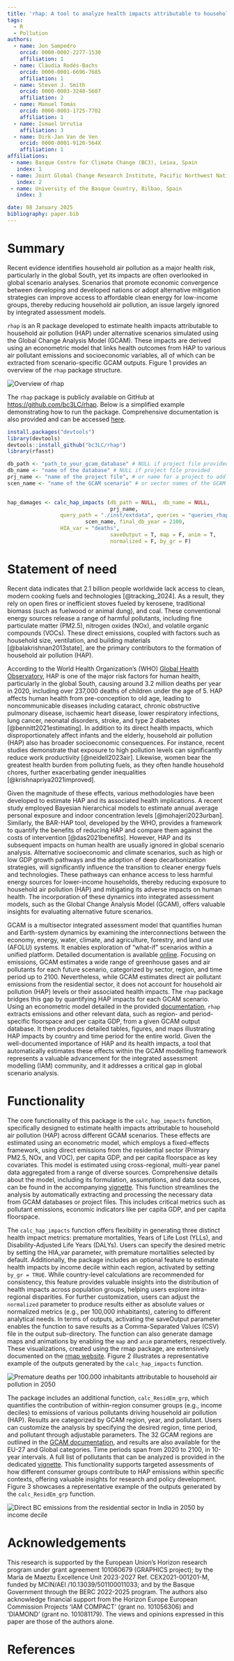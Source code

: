 ```yaml
---
title: 'rhap: A tool to analyze health impacts attributable to household air pollution'
tags:
  - R
  - Pollution
authors:
  - name: Jon Sampedro
    orcid: 0000-0002-2277-1530
    affiliation: 1
  - name: Clàudia Rodés-Bachs
    orcid: 0000-0001-6696-7685
    affiliation: 1
  - name: Steven J. Smith
    orcid: 0000-0003-3248-5607
    affiliation: 2
  - name: Manuel Tomás
    orcid: 0000-0003-1725-7702
    affiliation: 1
  - name: Ismael Urrutia
    affiliation: 3
  - name: Dirk-Jan Van de Ven
    orcid: 0000-0001-9120-564X
    affiliation: 1
affiliations:
 - name: Basque Centre for Climate Change (BC3), Leioa, Spain
   index: 1
 - name: Joint Global Change Research Institute, Pacific Northwest National Laboratory, College Park, MD, USA
   index: 2
 - name: University of the Basque Country, Bilbao, Spain
   index: 3

date: 08 January 2025
bibliography: paper.bib
---
```

# Summary
Recent evidence identifies household air pollution as a major health risk, particularly in the global South, yet its impacts are often overlooked in global scenario analyses.
Scenarios that promote economic convergence between developing and developed nations or adopt alternative mitigation strategies can improve access to affordable clean energy for low-income groups, 
thereby reducing household air pollution, an issue largely ignored by integrated assessment models.

`rhap` is an R package developed to estimate health impacts attributable to household air pollution (HAP) under alternative scenarios simulated using the Global Change Analysis Model (GCAM). 
These impacts are derived using an econometric model that links health outcomes from HAP to various air pollutant emissions and socioeconomic variables, all of which can be extracted from scenario-specific GCAM outputs. 
Figure 1 provides an overview of the `rhap` package structure.

![Overview of `rhap`](figure_rhap.png)

The `rhap` package is publicly available on GitHub at https://github.com/bc3LC/rhap. Below is a simplified example demonstrating how to run the package. 
Comprehensive documentation is also provided and can be accessed [here](https://bc3lc.github.io/rhap/index.html).

```r
install.packages("devtools")
library(devtools)
devtools::install_github("bc3LC/rhap")
library(rfasst)

db_path <- "path_to_your_gcam_database" # NULL if project file provided
db_name <- "name of the database" # NULL if project file provided
prj_name <- "name of the project file", # or name for a project to add extracted results to
scen_name <- "name of the GCAM scenario" # or vector names of the GCAM scenarios to be processed

 
hap_damages <- calc_hap_impacts (db_path = NULL,  db_name = NULL, 
                                 prj_name,
				 query_path = "./inst/extdata", queries = "queries_rhap.xml",
               			 scen_name, final_db_year = 2100,
				 HIA_var = "deaths",
                                 saveOutput = T, map = F, anim = T,
                                 normalized = F, by_gr = F) 


```


# Statement of need

Recent data indicates that 2.1 billion people worldwide lack access to clean, modern cooking fuels and technologies [@tracking_2024]. 
As a result, they rely on open fires or inefficient stoves fueled by kerosene, traditional biomass (such as fuelwood or animal dung), and coal. 
These conventional energy sources release a range of harmful pollutants, including fine particulate matter (PM2.5), nitrogen oxides (NOx), and volatile organic compounds (VOCs). 
These direct emissions, coupled with factors such as household size, ventilation, and building materials [@balakrishnan2013state], are the primary contributors to the formation of household air pollution (HAP).

According to the World Health Organization’s (WHO) [Global Health Observatory]( https://www.who.int/data/gho/data/indicators/indicator-details/GHO/household-air-pollution-attributable-deaths), 
HAP is one of the major risk factors for human health, particularly in the global South, causing around 3.2 million deaths per year in 2020, including over 237,000 deaths of children under the age of 5. 
HAP affects human health from pre-conception to old age, leading to noncommunicable diseases including cataract, chronic obstructive pulmonary disease, ischaemic heart disease, lower respiratory infections, lung cancer, neonatal disorders, stroke, and type 2 diabetes [@bennitt2021estimating]. 
In addition to its direct health impacts, which disproportionately affect infants and the elderly, household air pollution (HAP) also has broader socioeconomic consequences.
For instance, recent studies demonstrate that exposure to high pollution levels can significantly reduce work productivity [@neidell2023air]. 
Likewise, women bear the greatest health burden from polluting fuels, as they often handle household chores, further exacerbating gender inequalities [@krishnapriya2021improved]. 

Given the magnitude of these effects, various methodologies have been developed to estimate HAP and its associated health implications.
A recent study employed Bayesian hierarchical models to estimate annual average personal exposure and indoor concentration levels [@mohajeri2023urban]. 
Similarly, the BAR-HAP tool, developed by the WHO, provides a framework to quantify the benefits of reducing HAP and compare them against the costs of intervention [@das2021benefits]. 
However, HAP and its subsequent impacts on human health are usually ignored in global scenario analysis. 
Alternative socioeconomic and climate scenarios, such as high or low GDP growth pathways and the adoption of deep decarbonization strategies, will significantly influence the transition to cleaner energy fuels and technologies.
These pathways can enhance access to less harmful energy sources for lower-income households, thereby reducing exposure to household air pollution (HAP) and mitigating its adverse impacts on human health.
The incorporation of these dynamics into integrated assessment models, such as the Global Change Analysis Model (GCAM), offers valuable insights for evaluating alternative future scenarios.

GCAM is a multisector integrated assessment model that quantifies human and Earth-system dynamics by examining the interconnections between the economy, energy, water, climate, and agriculture, forestry, and land use (AFOLU) systems. 
It enables exploration of “what-if” scenarios within a unified platform. Detailed documentation is available [online](https://github.com/JGCRI/gcam-doc). 
Focusing on emissions, GCAM estimates a wide range of greenhouse gases and air pollutants for each future scenario, categorized by sector, region, and time period up to 2100. 
Nevertheless, while GCAM estimates direct air pollutant emissions from the residential sector, it does not account for household air pollution (HAP) levels or their associated health impacts. 
The `rhap` package bridges this gap by quantifying HAP impacts for each GCAM scenario. 
Using an econometric model detailed in the provided [documentation]( https://bc3lc.github.io/rhap/articles/fit_model.html), `rhap` extracts emissions and other relevant data, such as region- and period-specific floorspace and per capita GDP, from a given GCAM output database. 
It then produces detailed tables, figures, and maps illustrating HAP impacts by country and time period for the entire world. 
Given the well-documented importance of HAP and its health impacts, a tool that automatically estimates these effects within the GCAM modelling framework represents a valuable advancement for the integrated assessment modelling (IAM) community, 
and it addresses a critical gap in global scenario analysis.



# Functionality
The core functionality of this package is the `calc_hap_impacts` function, specifically designed to estimate health impacts attributable to household air pollution (HAP) across different GCAM scenarios. 
These effects are estimated using an econometric model, which employs a fixed-effects framework, using direct emissions from the residential sector (Primary PM2.5, NOx, and VOC), per capita GDP, and per capita floorspace as key covariates. 
This model is estimated using cross-regional, multi-year panel data aggregated from a range of diverse sources. 
Comprehensive details about the model, including its formulation, assumptions, and data sources, can be found in the accompanying [vignette](https://bc3lc.github.io/rhap/articles/fit_model.html). 
This function streamlines the analysis by automatically extracting and processing the necessary data from GCAM databases or project files. 
This includes critical metrics such as pollutant emissions, economic indicators like per capita GDP, and per capita floorspace. 

The `calc_hap_impacts` function offers flexibility in generating three distinct health impact metrics: premature mortalities, Years of Life Lost (YLLs), and Disability-Adjusted Life Years (DALYs). 
Users can specify the desired metric by setting the HIA_var parameter, with premature mortalities selected by default. 
Additionally, the package includes an optional feature to estimate health impacts by income decile within each region, activated by setting `by_gr = TRUE`. 
While country-level calculations are recommended for consistency, this feature provides valuable insights into the distribution of health impacts across population groups, helping users explore intra-regional disparities. 
For further customization, users can adjust the `normalized` parameter to produce results either as absolute values or normalized metrics (e.g., per 100,000 inhabitants), catering to different analytical needs. 
In terms of outputs, activating the saveOutput parameter enables the function to save results as a Comma-Separated Values (CSV) file in the output sub-directory. 
The function can also generate damage maps and animations by enabling the `map` and `anim` parameters, respectively. These visualizations, created using the rmap package, are extensively documented on the [rmap website]( https://jgcri.github.io/rmap/). 
Figure 2 illustrates a representative example of the outputs generated by the `calc_hap_impacts` function.

![Premature deaths per 100.000 inhabitants attributable to household air pollution in 2050]( map_base_2050.png)

The package includes an additional function, `calc_ResidEm_grp`, which quantifies the contribution of within-region consumer groups (e.g., income deciles) to emissions of various pollutants driving household air pollution (HAP). 
Results are categorized by GCAM region, year, and pollutant. Users can customize the analysis by specifying the desired region, time period, and pollutant through adjustable parameters. 
The 32 GCAM regions are outlined in the [GCAM documentation]( https://github.com/JGCRI/gcam-doc), and results are also available for the EU-27 and Global categories. 
Time periods span from 2020 to 2100, in 10-year intervals. A full list of pollutants that can be analyzed is provided in the dedicated [vignette](https://bc3lc.github.io/rhap/articles/ResidEm_grp.html). 
This functionality supports targeted assessments of how different consumer groups contribute to HAP emissions within specific contexts, offering valuable insights for research and policy development. 
Figure 3 showcases a representative example of the outputs generated by the `calc_ResidEm_grp` function.

![Direct BC emissions from the residential sector in India in 2050 by income decile](example_gr.png)

# Acknowledgements
This research is supported by the European Union’s Horizon research program under grant agreement 101060679 (GRAPHICS project); 
by the María de Maeztu Excellence Unit 2023-2027 Ref. CEX2021-001201-M, funded by MCIN/AEI /10.13039/501100011033; 
and by the Basque Government through the BERC 2022-2025 program. The authors also acknowledge financial support from the Horizon Europe European Commission Projects ‘IAM COMPACT’ (grant no. 101056306) and ‘DIAMOND’ (grant no. 101081179). 
The views and opinions expressed in this paper are those of the authors alone.

# References
